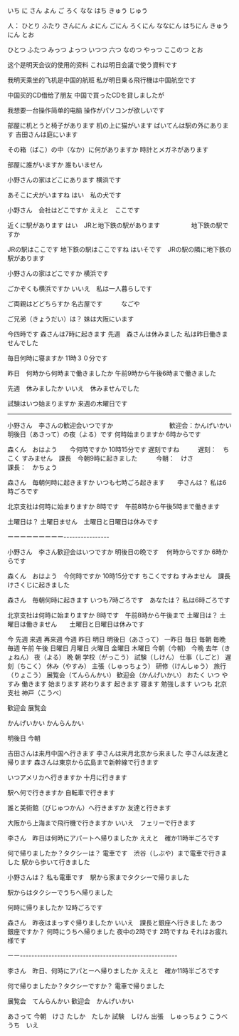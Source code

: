 いち
に
さん
よん
ご
ろく
なな
はち
きゅう
じゅう

人：
ひとり
ふたり
さんにん
よにん
ごにん
ろくにん
ななにん
はちにん
きゅうにん
とお


ひとつ
ふたつ
みっつ
よっつ
いつつ
六つ
なのつ
やっつ
ここのつ
とお


这个是明天会议的使用的资料
これは明日会議で使う資料です


我明天乘坐的飞机是中国的航班
私が明日乗る飛行機は中国航空です

中国买的CD借给了朋友
中国で買ったCDを貸しましたが

我想要一台操作简单的电脑
操作がパソコンが欲しいです


部屋に机とうと椅子があります
机の上に猫がいます
ばいてんは駅の外にあります
吉田さんは庭にいます


その箱（ばこ）の中（なか）に何がありますか
時計とメガネがあります

部屋に誰がいますか
誰もいません

小野さんの家はどこにあります
横浜です

あそこに犬がいますね
はい　私の犬です

小野さん　会社はどこですか
ええと　ここです

近くに駅があります
はい　JRと地下鉄の駅があります　　　　　地下鉄の駅ですか

JRの駅はここです
地下鉄の駅はここですね
はいそです　JRの駅の隣に地下鉄の駅があります

小野さんの家はどこですか
横浜です

ごかぞくも横浜ですか
いいえ　私は一人暮らしです

ご両親はどどちらすか
名古屋です　　　なごや

ご兄弟（きょうだい）は？
妹は大阪にいます


今四時です
森さんは7時に起きます
先週　森さんは休みました
私は昨日働きませんでした


毎日何時に寝ますか
11時３０分です

昨日　何時から何時まで働きましたか
午前9時から午後6時まで働きました

先週　休みましたか
いいえ　休みませんでした

試験はいつ始まりますか
来週の木曜日です

-----------------------------

小野さん　李さんの歓迎会いつですか　　　　　　　　　歓迎会：かんげいかい
明後日（あさって）の夜（よる）です
何時始まりますか
6時からです

森くん　おはよう　　今何時ですか
10時15分です
遅刻ですね　　　遅刻：　ちこく
すみません　課長　今朝9時に起きました　　　今朝：　けさ　　　　　　課長：　かちょう

森さん　毎朝何時に起きますか
いつも七時ごろ起きます　　李さんは？
私は6時ごろです

北京支社は何時に始まりますか
8時です　午前8時から午後5時まで働きます

土曜日は？
土曜日ません　土曜日と日曜日は休みです


ーーーーーーーーー----------------

小野さん　李さん歓迎会はいつですか
明後日の晩です　
何時からですか
6時からです

森くん　おはよう　今何時ですか
10時15分です
ちこくですね
すみません　課長　けさくじに起きました

森さん　毎朝何時に起きます
いつも7時ごろです　あなたは？
私は6時ごろです

北京支社は何時に始まりますか
8時です　午前8時から午後まで
土曜日は？
土曜日は働きません　　土曜日と日曜日は休みです


今
先週
来週
再来週
今週
昨日
明日
明後日（あさって）
一昨日
毎日
毎朝
毎晩
毎週
午前
午後
日曜日
月曜日
火曜日
金曜日
木曜日
今朝（今朝）
今晩
去年（きょねん）
夜（よる）
晩
朝
学校（がっこう）
試験（しけん）
仕事（しごと）
遅刻（ちこく）
休み（やすみ）
主張（しゅっちょう）
研修（けんしゅう）
旅行（りょこう）
展覧会（てんらんかい）
歓迎会（かんげいかい）
おたく
いつ
やすみ
働きます
始まります
終わります
起きます
寝ます
勉強します
いつも
北京支社
神戸（こうべ）


歓迎会
展覧会

かんげいかい
かんらんかい

明後日
今朝


吉田さんは来月中国へ行きます
李さんは来月北京から来ました
李さんは友達と帰ります
森さんは東京から広島まで新幹線で行きます

いつアメリカへ行きますか
十月に行きます

駅へ何で行きますか
自転車で行きます

誰と美術館（びじゅつかん）へ行きますか
友達と行きます

大阪から上海まで飛行機で行きますか
いいえ　フェリーで行きます

李さん　昨日は何時にアパートへ帰りましたか
ええと　確か11時半ごろです

何で帰りましたか？タクシーは？
電車です　渋谷（しぶや）まで電車で行きました
駅から歩いて行きました

小野さんは？
私も電車です　駅から家までタクシーで帰りました  


駅からはタクシーでうちへ帰りました

何時に帰りましたか
12時ごろです

森さん　昨夜はまっすぐ帰りましたか
いいえ　課長と銀座へ行きました
あつ　銀座ですか？
何時にうちへ帰りました
夜中の2時です
2時ですね
それはお疲れ様です

ーー-------------------------------------------------------

李さん　昨日、何時にアパとーへ帰りましたか
ええと　確か11時半ごろです

何で帰りましたか？タクシーですか？
電車で帰りました



展覧会　てんらんかい
歓迎会　かんげいかい

あさって
今朝　けさ
たしか　たしか
試験　しけん
出張　しゅっちょう
こうべ
うち　いえ


